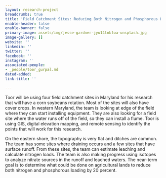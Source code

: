 ```yaml
---
layout: research-project
breadcrumbs: true
title: 'Field Catchment Sites: Reducing Both Nitrogen and Phosphorous Loading'
enable-header: false
enable-banner: false
primary-image: assets/img/jesse-gardner-jyu14tnbfoa-unsplash.jpg
image-gallery: []
website: ''
linkedin: ''
twitter: ''
facebook: ''
instagram: ''
associated-people:
- _people/toor_gurpal.md
dated-added: 
link-title: ''

---
```

<!-- Global site tag (gtag.js) - Google Analytics -->
<script async src="https://www.googletagmanager.com/gtag/js?id=G-RFJEY5FM58"></script>
<script>
  window.dataLayer = window.dataLayer || [];
  function gtag(){dataLayer.push(arguments);}
  gtag('js', new Date());

  gtag('config', 'G-RFJEY5FM58');
</script>


Toor will be using four field catchment sites in Maryland for his research that will have a corn soybeans rotation. Most of the sites will also have cover crops. In western Maryland, the team is looking at edge of the field where they can start installing equipment. They are also looking for a field site where the water runs off of the field, so they can install a flume. Toor is using GIS, digital elevation mapping, and remote sensing to identify the points that will work for this research.

On the eastern shore, the topography is very flat and ditches are common. The team has some sites where draining occurs and a few sites that have surface runoff. From these sites, the team can estimate leaching and calculate nitrogen loads. The team is also making progress using isotopes to analyze nitrate sources in the runoff and leached waters. The near-term goal is to determine what could be done on agricultural lands to reduce both nitrogen and phosphorous loading by 20 percent.